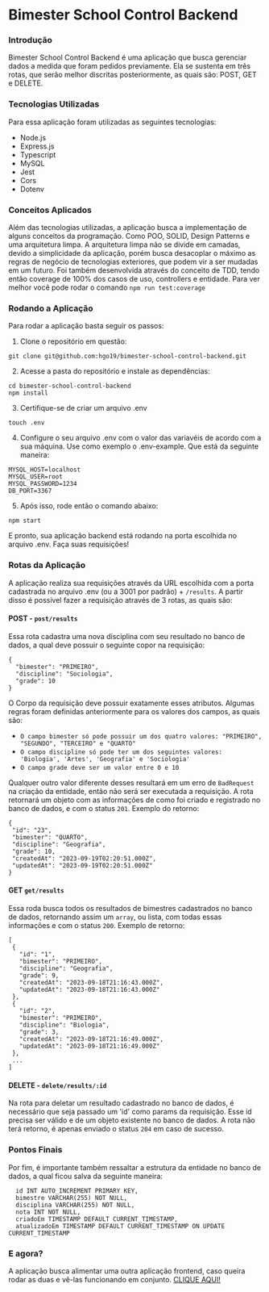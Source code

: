# Bimester School Control Backend

### Introdução
Bimester School Control Backend é uma aplicação que busca gerenciar dados a medida que foram pedidos previamente. Ela se sustenta em três rotas, que serão melhor discritas posteriormente, as quais são: POST, GET e DELETE.

### Tecnologias Utilizadas
Para essa aplicação foram utilizadas as seguintes tecnologias:
- Node.js
- Express.js
- Typescript
- MySQL
- Jest
- Cors
- Dotenv


### Conceitos Aplicados
Além das tecnologias utilizadas, a aplicação busca a implementação de alguns conceitos da programação. Como POO, SOLID, Design Patterns e uma arquitetura limpa. A arquitetura limpa não se divide em camadas, devido a simplicidade da aplicação, porém busca desacoplar o máximo as regras de negócio de tecnologias exteriores, que podem vir a ser mudadas em um futuro.
Foi também desenvolvida através do conceito de TDD, tendo então coverage de 100% dos casos de uso, controllers e entidade. Para ver melhor você pode rodar o comando `npm run test:coverage`


### Rodando a Aplicação
Para rodar a aplicação basta seguir os passos:

1. Clone o repositório em questão:
```
git clone git@github.com:hgo19/bimester-school-control-backend.git 
```
2. Acesse a pasta do repositório e instale as dependências:
```
cd bimester-school-control-backend
npm install 
```
3. Certifique-se de criar um arquivo .env
```
touch .env
```
4. Configure o seu arquivo .env com o valor das variavéis de acordo com a sua máquina. Use como exemplo o .env-example. Que está da seguinte maneira:
```
MYSQL_HOST=localhost
MYSQL_USER=root
MYSQL_PASSWORD=1234
DB_PORT=3367
```
5. Após isso, rode então o comando abaixo:
```
npm start
```

E pronto, sua aplicação backend está rodando na porta escolhida no arquivo .env. Faça suas requisições!

### Rotas da Aplicação
A aplicação realiza sua requisições através da URL escolhida com a porta cadastrada no arquivo .env (ou a 3001 por padrão) + `/results`. A partir disso é possível fazer a requisição através de 3 rotas, as quais são:

#### POST - `post/results`
Essa rota cadastra uma nova disciplina com seu resultado no banco de dados, a qual deve possuir o seguinte copor na requisição:
```
{
  "bimester": "PRIMEIRO",
  "discipline": "Sociologia",
  "grade": 10
}
```
O Corpo da requisição deve possuir exatamente esses atributos. Algumas regras foram definidas anteriormente para os valores dos campos, as quais são:
- `O campo bimester só pode possuir um dos quatro valores: "PRIMEIRO", "SEGUNDO", "TERCEIRO" e "QUARTO"`
- `O campo discipline só pode ter um dos seguintes valores: 'Biologia', 'Artes', 'Geografia' e 'Sociologia'`
- `O campo grade deve ser um valor entre 0 e 10`

 Qualquer outro valor diferente desses resultará em um erro de `BadRequest` na criação da entidade, então não será ser executada a requisição. A rota retornará um objeto com as informações de como foi criado e registrado no banco de dados, e com o status `201`. Exemplo do retorno:
 ```
 {
  "id": "23",
  "bimester": "QUARTO",
  "discipline": "Geografia",
  "grade": 10,
  "createdAt": "2023-09-19T02:20:51.000Z",
  "updatedAt": "2023-09-19T02:20:51.000Z"
}
 ```


 #### GET `get/results`
 Essa roda busca todos os resultados de bimestres cadastrados no banco de dados, retornando assim um `array`, ou lista, com todas essas informações e com o status `200`. Exemplo de retorno:
 ```
 [
  {
    "id": "1",
    "bimester": "PRIMEIRO",
    "discipline": "Geografia",
    "grade": 9,
    "createdAt": "2023-09-18T21:16:43.000Z",
    "updatedAt": "2023-09-18T21:16:43.000Z"
  },
  {
    "id": "2",
    "bimester": "PRIMEIRO",
    "discipline": "Biologia",
    "grade": 3,
    "createdAt": "2023-09-18T21:16:49.000Z",
    "updatedAt": "2023-09-18T21:16:49.000Z"
  },
  ...
]
 ```


 #### DELETE - `delete/results/:id`
 Na rota para deletar um resultado cadastrado no banco de dados, é necessário que seja passado um 'id' como params da requisição. Esse id precisa ser válido e de um objeto existente no banco de dados. A rota não terá retorno, é apenas enviado o status `204` em caso de sucesso.


### Pontos Finais
Por fim, é importante também ressaltar a estrutura da entidade no banco de dados, a qual ficou salva da seguinte maneira:
```
  id INT AUTO_INCREMENT PRIMARY KEY,
  bimestre VARCHAR(255) NOT NULL,
  disciplina VARCHAR(255) NOT NULL,
  nota INT NOT NULL,
  criadoEm TIMESTAMP DEFAULT CURRENT_TIMESTAMP,
  atualizadoEm TIMESTAMP DEFAULT CURRENT_TIMESTAMP ON UPDATE CURRENT_TIMESTAMP
```

 ### E agora?
 A aplicação busca alimentar uma outra aplicação frontend, caso queira rodar as duas e vê-las funcionando em conjunto. [CLIQUE AQUI!](https://github.com/hgo19/bimester-school-control-frontend/tree/main)
